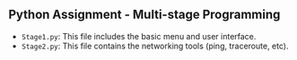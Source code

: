 ## Python Assignment - Multi-stage Programming

- `Stage1.py`: This file includes the basic menu and user interface.
- `Stage2.py`: This file contains the networking tools (ping, traceroute, etc).
